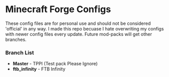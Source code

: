 Minecraft Forge Configs
================

These config files are for personal use and should not be considered 'official' in any way.  I made this repo becuase I hate overwriting my configs with newer config files every update.  Future mod-packs will get other branches.

### Branch List
* **Master** - TPPI (Test pack Please Ignore)
* **ftb_infinity** - FTB Infinity